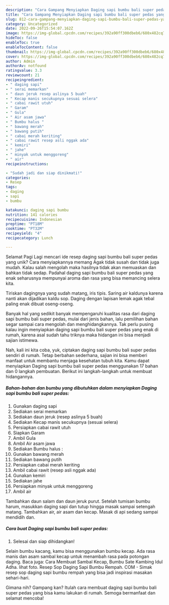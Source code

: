```yaml
---
description: "Cara Gampang Menyiapkan Daging sapi bumbu bali super pedas yang Enak"
title: "Cara Gampang Menyiapkan Daging sapi bumbu bali super pedas yang Enak"
slug: 812-cara-gampang-menyiapkan-daging-sapi-bumbu-bali-super-pedas-yang-enak
category: Uncategorized
date: 2022-09-26T15:54:07.162Z
image: https://img-global.cpcdn.com/recipes/392a90ff300dbeb6/680x482cq70/daging-sapi-bumbu-bali-super-pedas-foto-resep-utama.jpg
hideToc: false
enableToc: true
enableTocContent: false
thumbnail: https://img-global.cpcdn.com/recipes/392a90ff300dbeb6/680x482cq70/daging-sapi-bumbu-bali-super-pedas-foto-resep-utama.jpg
cover: https://img-global.cpcdn.com/recipes/392a90ff300dbeb6/680x482cq70/daging-sapi-bumbu-bali-super-pedas-foto-resep-utama.jpg
author: Admin
authorAv: notfound
ratingvalue: 3.3
reviewcount: 21
recipeingredient:
- " daging sapi"
- " serai memarkan"
- " daun jeruk resep aslinya 5 buah"
- " Kecap manis secukupnya sesuai selera"
- " cabai rawit utuh"
- " Garam"
- " Gula"
- " Air asam jawa"
- " Bumbu halus "
- " bawang merah"
- " bawang putih"
- " cabai merah keriting"
- " cabai rawit resep asli nggak ada"
- " kemiri"
- " jahe"
- " minyak untuk menggoreng"
- " air"
recipeinstructions:

- "Sudah jadi dan siap dinikmati!"
categories:
- Resep
tags:
- daging
- sapi
- bumbu

katakunci: daging sapi bumbu 
nutrition: 141 calories
recipecuisine: Indonesian
preptime: "PT18M"
cooktime: "PT32M"
recipeyield: "4"
recipecategory: Lunch

---
```



Selamat Pagi Lagi mencari ide resep daging sapi bumbu bali super pedas yang unik? Cara menyiapkannya memang Agak tidak susah dan tidak juga mudah. Kalau salah mengolah maka hasilnya tidak akan memuaskan dan bahkan tidak sedap. Padahal daging sapi bumbu bali super pedas yang enak seharusnya mempunyai aroma dan rasa yang bisa memancing selera kita.


Tiriskan dagingnya yang sudah matang, iris tipis. Saring air kaldunya karena nanti akan dijadikan kaldu sop. Daging dengan lapisan lemak agak tebal paling enak dibuat oseng-oseng.

Banyak hal yang sedikit banyak mempengaruhi kualitas rasa dari daging sapi bumbu bali super pedas, mulai dari jenis bahan, lalu pemilihan bahan segar sampai cara mengolah dan menghidangkannya. Tak perlu pusing kalau ingin menyiapkan daging sapi bumbu bali super pedas yang enak di rumah, karena asal sudah tahu triknya maka hidangan ini bisa menjadi sajian istimewa.


Nah, kali ini kita coba, yuk, ciptakan daging sapi bumbu bali super pedas sendiri di rumah. Tetap berbahan sederhana, sajian ini bisa memberi manfaat untuk membantu menjaga kesehatan tubuh kita. Kamu dapat menyiapkan Daging sapi bumbu bali super pedas menggunakan 17 bahan dan 0 langkah pembuatan. Berikut ini langkah-langkah untuk membuat hidangannya.

<!--inarticleads1-->

##### Bahan-bahan dan bumbu yang dibutuhkan dalam menyiapkan Daging sapi bumbu bali super pedas:

1. Gunakan  daging sapi
1. Sediakan  serai memarkan
1. Sediakan  daun jeruk (resep aslinya 5 buah)
1. Sediakan  Kecap manis secukupnya (sesuai selera)
1. Persiapkan  cabai rawit utuh
1. Siapkan  Garam
1. Ambil  Gula
1. Ambil  Air asam jawa
1. Sediakan  Bumbu halus :
1. Gunakan  bawang merah
1. Sediakan  bawang putih
1. Persiapkan  cabai merah keriting
1. Ambil  cabai rawit (resep asli nggak ada)
1. Gunakan  kemiri
1. Sediakan  jahe
1. Persiapkan  minyak untuk menggoreng
1. Ambil  air


Tambahkan daun salam dan daun jeruk purut. Setelah tumisan bumbu harum, masukkan daging sapi dan tutup hingga masak sampai setengah matang. Tambahkan air, air asam dan kecap. Masak di api sedang sampai mendidih dan. 

<!--inarticleads2-->

##### Cara buat Daging sapi bumbu bali super pedas:


1. Selesai dan siap dihidangkan!

Selain bumbu kacang, kamu bisa menggunakan bumbu kecap. Ada rasa manis dan asam sambal kecap untuk menambah rasa pada potongan daging. Baca juga: Cara Membuat Sambal Kecap, Bumbu Sate Kambing Idul Adha. lihat foto. Resep Sop Daging Sapi Bumbu Rempah. COM - Simak resep sop daging sapi bumbu rempah yang bisa jadi inspirasi masakan sehari-hari. 

Gimana nih? Gampang kan? Itulah cara membuat daging sapi bumbu bali super pedas yang bisa kamu lakukan di rumah. Semoga bermanfaat dan selamat mencoba!
